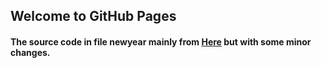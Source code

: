 ## Welcome to GitHub Pages

#### The source code in file newyear mainly from [**Here**](https://github.com/corestudi0/corestudi0.github.io) but with some minor changes.
